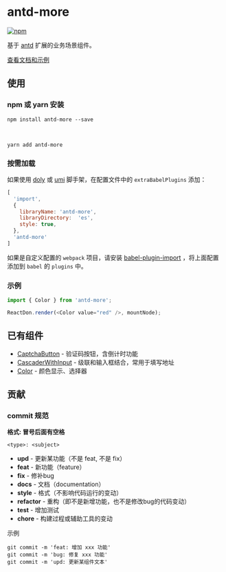 # antd-more

[![npm][npm]][npm-url]

基于 [antd] 扩展的业务场景组件。

[查看文档和示例][site]

<!-- 
## 对应版本

antd-more | antd |
--------- | ---- |
v1        | v4   | -->

## 使用

### npm 或 yarn 安装

```shell
npm install antd-more --save
```

<br />

```shell
yarn add antd-more
```

### 按需加载

如果使用 [doly] 或 [umi] 脚手架，在配置文件中的 `extraBabelPlugins` 添加：

```javascript
[
  'import', 
  { 
    libraryName: 'antd-more', 
    libraryDirectory:  'es', 
    style: true, 
  }, 
  'antd-more'
]
```

如果是自定义配置的 `webpack` 项目，请安装 [babel-plugin-import] ，将上面配置添加到 `babel` 的 `plugins` 中。

### 示例

```javascript
import { Color } from 'antd-more';

ReactDon.render(<Color value="red" />, mountNode);
```

## 已有组件

- [CaptchaButton] - 验证码按钮，含倒计时功能
- [CascaderWithInput] - 级联和输入框结合，常用于填写地址
- [Color] - 颜色显示、选择器

## 贡献

### commit 规范

**格式: 冒号后面有空格**

```shell
<type>: <subject>
```

- **upd** - 更新某功能（不是 feat, 不是 fix）
- **feat** - 新功能（feature）
- **fix** - 修补bug
- **docs** - 文档（documentation）
- **style** -  格式（不影响代码运行的变动）
- **refactor** - 重构（即不是新增功能，也不是修改bug的代码变动）
- **test** - 增加测试
- **chore** - 构建过程或辅助工具的变动

示例

```shell
git commit -m 'feat: 增加 xxx 功能'
git commit -m 'bug: 修复 xxx 功能'
git commit -m 'upd: 更新某组件文本'
```



[npm]: https://img.shields.io/npm/v/antd-more.svg
[npm-url]: https://npmjs.com/package/antd-more

[site]: https://doly-dev.github.io/antd-more/site/index.html
[babel-plugin-import]: https://www.npmjs.com/package/babel-plugin-import

[doly]: https://www.npmjs.com/package/doly-cli
[umi]: https://umijs.org/zh-CN
[antd]: https://ant-design.gitee.io

[CaptchaButton]: https://doly-dev.github.io/antd-more/site/index.html#/common/captcha-button
[CascaderWithInput]: https://doly-dev.github.io/antd-more/site/index.html#/common/cascader-with-input
[Color]: https://doly-dev.github.io/antd-more/site/index.html#/common/color